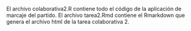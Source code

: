 El archivo colaborativa2.R contiene todo el código de la aplicación de marcaje del partido. 
El archivo tarea2.Rmd contiene el Rmarkdown que genera el archivo html de la tarea colaborativa 2. 
